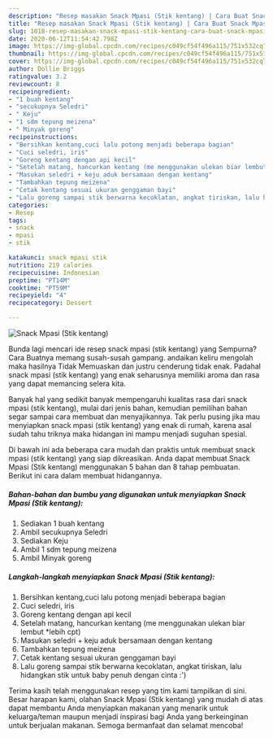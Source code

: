 ```yaml
---
description: "Resep masakan Snack Mpasi (Stik kentang) | Cara Buat Snack Mpasi (Stik kentang) Yang Enak Banget"
title: "Resep masakan Snack Mpasi (Stik kentang) | Cara Buat Snack Mpasi (Stik kentang) Yang Enak Banget"
slug: 1018-resep-masakan-snack-mpasi-stik-kentang-cara-buat-snack-mpasi-stik-kentang-yang-enak-banget
date: 2020-06-12T11:54:42.798Z
image: https://img-global.cpcdn.com/recipes/c049cf54f496a115/751x532cq70/snack-mpasi-stik-kentang-foto-resep-utama.jpg
thumbnail: https://img-global.cpcdn.com/recipes/c049cf54f496a115/751x532cq70/snack-mpasi-stik-kentang-foto-resep-utama.jpg
cover: https://img-global.cpcdn.com/recipes/c049cf54f496a115/751x532cq70/snack-mpasi-stik-kentang-foto-resep-utama.jpg
author: Dollie Briggs
ratingvalue: 3.2
reviewcount: 8
recipeingredient:
- "1 buah kentang"
- "secukupnya Seledri"
- " Keju"
- "1 sdm tepung meizena"
- " Minyak goreng"
recipeinstructions:
- "Bersihkan kentang,cuci lalu potong menjadi beberapa bagian"
- "Cuci seledri, iris"
- "Goreng kentang dengan api kecil"
- "Setelah matang, hancurkan kentang (me menggunakan ulekan biar lembut *lebih cpt)"
- "Masukan seledri + keju aduk bersamaan dengan kentang"
- "Tambahkan tepung meizena"
- "Cetak kentang sesuai ukuran genggaman bayi"
- "Lalu goreng sampai stik berwarna kecoklatan, angkat tiriskan, lalu hidangkan stik untuk baby penuh dengan cinta :&#39;)"
categories:
- Resep
tags:
- snack
- mpasi
- stik

katakunci: snack mpasi stik 
nutrition: 219 calories
recipecuisine: Indonesian
preptime: "PT14M"
cooktime: "PT59M"
recipeyield: "4"
recipecategory: Dessert

---
```



![Snack Mpasi (Stik kentang)](https://img-global.cpcdn.com/recipes/c049cf54f496a115/751x532cq70/snack-mpasi-stik-kentang-foto-resep-utama.jpg)

Bunda lagi mencari ide resep snack mpasi (stik kentang) yang Sempurna? Cara Buatnya memang susah-susah gampang. andaikan keliru mengolah maka hasilnya Tidak Memuaskan dan justru cenderung tidak enak. Padahal snack mpasi (stik kentang) yang enak seharusnya memiliki aroma dan rasa yang dapat memancing selera kita.



Banyak hal yang sedikit banyak mempengaruhi kualitas rasa dari snack mpasi (stik kentang), mulai dari jenis bahan, kemudian pemilihan bahan segar sampai cara membuat dan menyajikannya. Tak perlu pusing jika mau menyiapkan snack mpasi (stik kentang) yang enak di rumah, karena asal sudah tahu triknya maka hidangan ini mampu menjadi suguhan spesial.


Di bawah ini ada beberapa cara mudah dan praktis untuk membuat snack mpasi (stik kentang) yang siap dikreasikan. Anda dapat membuat Snack Mpasi (Stik kentang) menggunakan 5 bahan dan 8 tahap pembuatan. Berikut ini cara dalam membuat hidangannya.

<!--inarticleads1-->

##### Bahan-bahan dan bumbu yang digunakan untuk menyiapkan Snack Mpasi (Stik kentang):

1. Sediakan 1 buah kentang
1. Ambil secukupnya Seledri
1. Sediakan  Keju
1. Ambil 1 sdm tepung meizena
1. Ambil  Minyak goreng




<!--inarticleads2-->

##### Langkah-langkah menyiapkan Snack Mpasi (Stik kentang):

1. Bersihkan kentang,cuci lalu potong menjadi beberapa bagian
1. Cuci seledri, iris
1. Goreng kentang dengan api kecil
1. Setelah matang, hancurkan kentang (me menggunakan ulekan biar lembut *lebih cpt)
1. Masukan seledri + keju aduk bersamaan dengan kentang
1. Tambahkan tepung meizena
1. Cetak kentang sesuai ukuran genggaman bayi
1. Lalu goreng sampai stik berwarna kecoklatan, angkat tiriskan, lalu hidangkan stik untuk baby penuh dengan cinta :&#39;)




Terima kasih telah menggunakan resep yang tim kami tampilkan di sini. Besar harapan kami, olahan Snack Mpasi (Stik kentang) yang mudah di atas dapat membantu Anda menyiapkan makanan yang menarik untuk keluarga/teman maupun menjadi inspirasi bagi Anda yang berkeinginan untuk berjualan makanan. Semoga bermanfaat dan selamat mencoba!
